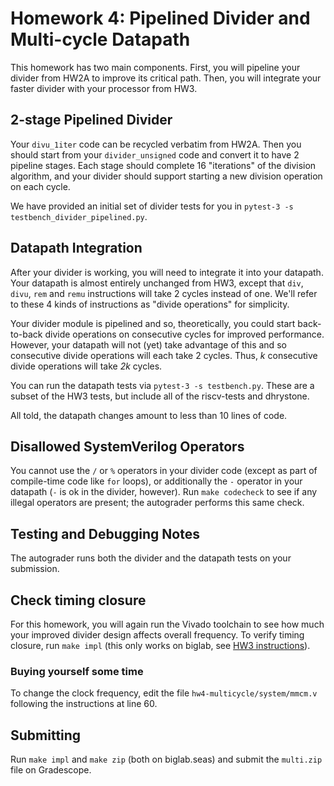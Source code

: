 # Homework 4: Pipelined Divider and Multi-cycle Datapath

This homework has two main components. First, you will pipeline your divider from HW2A to improve its critical path. Then, you will integrate your faster divider with your processor from HW3.

## 2-stage Pipelined Divider

Your `divu_1iter` code can be recycled verbatim from HW2A. Then you should start from your `divider_unsigned` code and convert it to have 2 pipeline stages. Each stage should complete 16 "iterations" of the division algorithm, and your divider should support starting a new division operation on each cycle.

We have provided an initial set of divider tests for you in `pytest-3 -s testbench_divider_pipelined.py`. 

## Datapath Integration

After your divider is working, you will need to integrate it into your datapath. Your datapath is almost entirely unchanged from HW3, except that `div`, `divu`, `rem` and `remu` instructions will take 2 cycles instead of one. We'll refer to these 4 kinds of instructions as "divide operations" for simplicity.

Your divider module is pipelined and so, theoretically, you could start back-to-back divide operations on consecutive cycles for improved performance. However, your datapath will not (yet) take advantage of this and so consecutive divide operations will each take 2 cycles. Thus, *k* consecutive divide operations will take *2k* cycles.

You can run the datapath tests via `pytest-3 -s testbench.py`. These are a subset of the HW3 tests, but include all of the riscv-tests and dhrystone.

All told, the datapath changes amount to less than 10 lines of code.


## Disallowed SystemVerilog Operators

You cannot use the `/` or `%` operators in your divider code (except as part of compile-time code like `for` loops), or additionally the `-` operator in your datapath (`-` is ok in the divider, however). Run `make codecheck` to see if any illegal operators are present; the autograder performs this same check.

## Testing and Debugging Notes

The autograder runs both the divider and the datapath tests on your submission.

## Check timing closure

For this homework, you will again run the Vivado toolchain to see how much your improved divider design affects overall frequency. To verify timing closure, run `make impl` (this only works on biglab, see [HW3 instructions](../hw3-singlecycle/hw3-singlecycle.md#check-timing-closure)).

### Buying yourself some time

To change the clock frequency, edit the file `hw4-multicycle/system/mmcm.v` following the instructions at line 60.

## Submitting

Run `make impl` and `make zip` (both on biglab.seas) and submit the `multi.zip` file on Gradescope.
